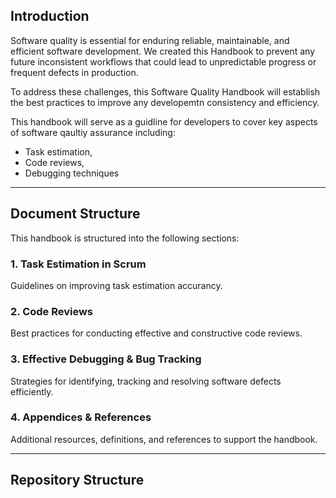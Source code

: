 ## Introduction

Software quality is essential for enduring reliable, maintainable, and efficient software development. We created this Handbook to prevent any future inconsistent workflows that could lead to unpredictable progress or frequent defects in production. 

To address these challenges, this Software Quality Handbook will establish the best practices to improve any developemtn consistency and efficiency.

This handbook will serve as a guidline for developers to cover key aspects of software qaultiy assurance including:

- Task estimation, 
- Code reviews, 
- Debugging techniques


---

## Document Structure
This handbook is structured into the following sections:

### **1. Task Estimation in Scrum**
Guidelines on improving task estimation accurancy.

### **2. Code Reviews**
Best practices for conducting effective and constructive code reviews.

### **3. Effective Debugging & Bug Tracking**
Strategies for identifying, tracking and resolving software defects efficiently.

### **4. Appendices & References**
Additional resources, definitions, and references to support the handbook.

---

## Repository Structure

